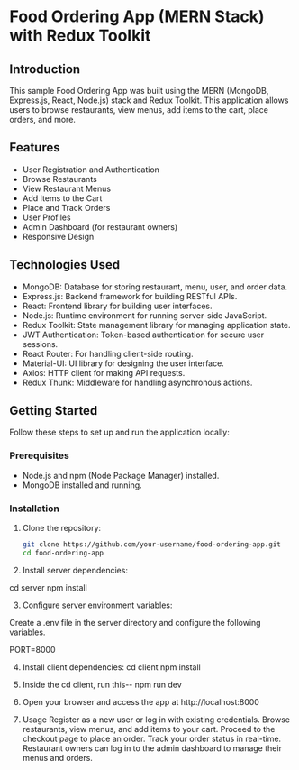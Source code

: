 # Food Ordering App (MERN Stack) with Redux Toolkit

## Introduction

This sample Food Ordering App was built using the MERN (MongoDB, Express.js, React, Node.js) stack and Redux Toolkit. This application allows users to browse restaurants, view menus, add items to the cart, place orders, and more.

## Features

- User Registration and Authentication
- Browse Restaurants
- View Restaurant Menus
- Add Items to the Cart
- Place and Track Orders
- User Profiles
- Admin Dashboard (for restaurant owners)
- Responsive Design

## Technologies Used

- MongoDB: Database for storing restaurant, menu, user, and order data.
- Express.js: Backend framework for building RESTful APIs.
- React: Frontend library for building user interfaces.
- Node.js: Runtime environment for running server-side JavaScript.
- Redux Toolkit: State management library for managing application state.
- JWT Authentication: Token-based authentication for secure user sessions.
- React Router: For handling client-side routing.
- Material-UI: UI library for designing the user interface.
- Axios: HTTP client for making API requests.
- Redux Thunk: Middleware for handling asynchronous actions.

## Getting Started

Follow these steps to set up and run the application locally:

### Prerequisites

- Node.js and npm (Node Package Manager) installed.
- MongoDB installed and running.

### Installation

1. Clone the repository:

   ```bash
   git clone https://github.com/your-username/food-ordering-app.git
   cd food-ordering-app


2. Install server dependencies:

cd server
npm install

3. Configure server environment variables:

Create a .env file in the server directory and configure the following variables.

PORT=8000

4.  Install client dependencies:
cd client
npm install

5. Inside the cd client,
run this--   npm run dev

6. Open your browser and access the app at http://localhost:8000

7.  Usage
 Register as a new user or log in with existing credentials.
Browse restaurants, view menus, and add items to your cart.
Proceed to the checkout page to place an order.
Track your order status in real-time.
Restaurant owners can log in to the admin dashboard to manage their menus and orders.
